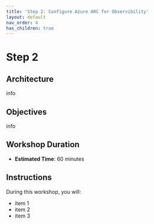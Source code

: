 ```yaml
---
title: 'Step 2: Configure Azure ARC for Observibility'
layout: default
nav_order: 4
has_children: true
---
```


# Step 2

## Architecture
info

## Objectives
info

## Workshop Duration
- **Estimated Time**: 60 minutes

## Instructions

During this workshop, you will:
- item 1
- item 2
- item 3